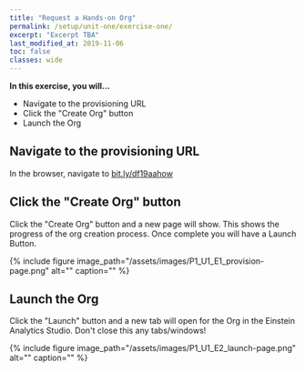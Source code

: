 ```yaml
---
title: "Request a Hands-on Org"
permalink: /setup/unit-one/exercise-one/
excerpt: "Excerpt TBA"
last_modified_at: 2019-11-06
toc: false
classes: wide
---
```



**In this exercise, you will...**

* Navigate to the provisioning URL 
* Click the "Create Org" button 
* Launch the Org


<!-- -------------------- TASK BOUNDARY -------------------- -->


## Navigate to the provisioning URL

In the browser, navigate to [bit.ly/df19aahow](bit.ly/df19aahow)




<!-- -------------------- TASK BOUNDARY -------------------- -->


## Click the "Create Org" button


Click the "Create Org" button and a new page will show. This shows the progress of the org creation process. Once complete you will have a Launch Button.

{% include figure image_path="/assets/images/P1_U1_E1_provision-page.png" alt="" caption="" %}




<!-- -------------------- TASK BOUNDARY -------------------- -->


## Launch the Org


Click the "Launch" button and a new tab will open for the Org in the Einstein Analytics Studio.
Don't close this any tabs/windows! 


{% include figure image_path="/assets/images/P1_U1_E2_launch-page.png" alt="" caption="" %}

